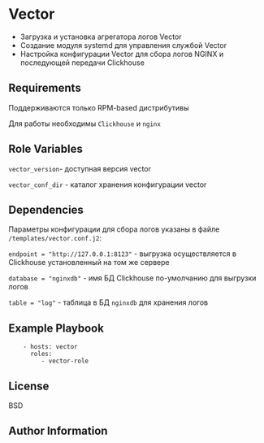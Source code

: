 Vector
=========

- Загрузка и установка агрегатора логов Vector
- Создание модуля systemd для управления службой Vector
- Настройка конфигурации Vector для сбора логов NGINX и последующей передачи Clickhouse

Requirements
------------

Поддерживаются только RPM-based дистрибутивы

Для работы необходимы ```Clickhouse``` и ```nginx```

Role Variables
--------------

```vector_version```- доступная версия vector

```vector_conf_dir``` - каталог хранения конфигурации vector

Dependencies
------------
Параметры конфигурации для сбора логов указаны в файле
```/templates/vector.conf.j2```:

```endpoint = "http://127.0.0.1:8123"``` - 
выгрузка осуществляется в Clickhouse установленный на том же сервере

```database = "nginxdb"``` - имя БД Clickhouse по-умолчанию для выгрузки логов

```table = "log"``` - таблица в БД ```nginxdb``` для хранения логов

Example Playbook
----------------

```
    - hosts: vector
      roles:
         - vector-role
```
License
-------

BSD

Author Information
------------------
